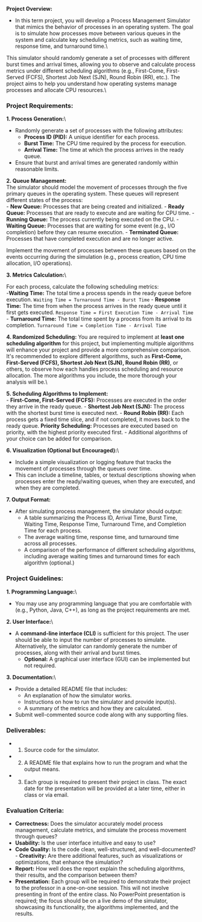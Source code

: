 **Project Overview:**

- In this term project, you will develop a Process Management Simulator that mimics the behavior of processes in an operating system. The goal is to simulate how processes move between various queues in the system and calculate key scheduling metrics, such as waiting time, response time, and turnaround time.\

This simulator should randomly generate a set of processes with different burst times and arrival times, allowing you to observe and calculate process metrics under different scheduling algorithms (e.g., First-Come, First-Served (FCFS), Shortest Job Next (SJN), Round Robin (RR), etc.). The project aims to help you understand how operating systems manage processes and allocate CPU resources.\

### Project Requirements:
**1. Process Generation:**\
- Randomly generate a set of processes with the following attributes:
    - **Process ID (PID):** A unique identifier for each process.
    - **Burst Time:** The CPU time required by the process for execution.
    - **Arrival Time:** The time at which the process arrives in the ready queue.
- Ensure that burst and arrival times are generated randomly within reasonable limits. 

**2. Queue Management:** \
The simulator should model the movement of processes through the five primary queues in the operating system. These queues will represent different states of the process: \
    - **New Queue:** Processes that are being created and initialized.
    - **Ready Queue:** Processes that are ready to execute and are waiting for CPU time.
    - **Running Queue:** The process currently being executed on the CPU.
    - **Waiting Queue:** Processes that are waiting for some event (e.g., I/O completion) before they can resume execution.
    - **Terminated Queue:** Processes that have completed execution and are no longer active.

Implement the movement of processes between these queues based on the events occurring during the simulation (e.g., process creation, CPU time allocation, I/O operations).

**3. Metrics Calculation:**\

For each process, calculate the following scheduling metrics:\
    -**Waiting Time:** The total time a process spends in the ready queue before execution.
`Waiting Time = Turnaround Time - Burst Time`
    - **Response Time:** The time from when the process arrives in the ready queue until it first gets executed.
`Response Time = First Execution Time - Arrival Time`
    - **Turnaround Time:** The total time spent by a process from its arrival to its completion.
`Turnaround Time = Completion Time - Arrival Time`

**4. Randomized Scheduling:** You are required to implement at **least one scheduling algorithm** for this project, but implementing multiple algorithms will enhance your project and provide a more comprehensive comparison. It's recommended to explore different algorithms, such as **First-Come, First-Served (FCFS), Shortest Job Next (SJN), Round Robin (RR)**, or others, to observe how each handles process scheduling and resource allocation. The more algorithms you include, the more thorough your analysis will be.\

**5. Scheduling Algorithms to Implement:**\
    - **First-Come, First-Served (FCFS):** Processes are executed in the order they arrive in the ready queue.
    - **Shortest Job Next (SJN):** The process with the shortest burst time is executed next.
    - **Round Robin (RR):** Each process gets a fixed time slice, and if not completed, it moves back to the ready queue.
    **Priority Scheduling:** Processes are executed based on priority, with the highest priority executed first.
    - Additional algorithms of your choice can be added for comparison.

**6. Visualization (Optional but Encouraged):**\
- Include a simple visualization or logging feature that tracks the movement of processes through the queues over time.
- This can include a timeline, tables, or textual descriptions showing when processes enter the ready/waiting queues, when they are executed, and when they are completed.

**7. Output Format:**
- After simulating process management, the simulator should output:
    - A table summarizing the Process ID, Arrival Time, Burst Time, Waiting Time, Response Time, Turnaround Time, and Completion Time for each process.
    - The average waiting time, response time, and turnaround time across all processes.
    - A comparison of the performance of different scheduling algorithms, including average waiting times and turnaround times for each algorithm (optional.)

### Project Guidelines:
**1. Programming Language:**\
- You may use any programming language that you are comfortable with (e.g., Python, Java, C++), as long as the project requirements are met.

**2. User Interface:**\
- A **command-line interface (CLI)** is sufficient for this project. The user should be able to input the number of processes to simulate. Alternatively, the simulator can randomly generate the number of processes, along with their arrival and burst times.
    - **Optional:** A graphical user interface (GUI) can be implemented but not required.

**3. Documentation:**\
- Provide a detailed README file that includes:
    - An explanation of how the simulator works.
    - Instructions on how to run the simulator and provide input(s).
    - A summary of the metrics and how they are calculated.
- Submit well-commented source code along with any supporting files.

### Deliverables:
- 1. Source code for the simulator.
- 2. A README file that explains how to run the program and what the output means.
- 3. Each group is required to present their project in class. The exact date for the presentation will be provided at a later time, either in class or via email.

### Evaluation Criteria:
- **Correctness:** Does the simulator accurately model process management, calculate metrics, and simulate the process movement through queues?
- **Usability:** Is the user interface intuitive and easy to use?
- **Code Quality:** Is the code clean, well-structured, and well-documented?- **Creativity:** Are there additional features, such as visualizations or optimizations, that enhance the simulation?
- **Report:** How well does the report explain the scheduling algorithms, their results, and the comparison between them?
- **Presentation:** Each group will be required to demonstrate their project to the professor in a one-on-one session. This will not involve presenting in front of the entire class. No PowerPoint presentation is required; the focus should be on a live demo of the simulator, showcasing its functionality, the algorithms implemented, and the results.

